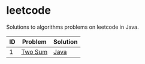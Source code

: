 # leetcode
Solutions to algorithms problems on leetcode in Java.

ID|Problem|Solution
---|---|---
1|[Two Sum](https://leetcode.com/problems/two-sum/)|[Java](./algorithms/src/two_sum/Solution.java)

